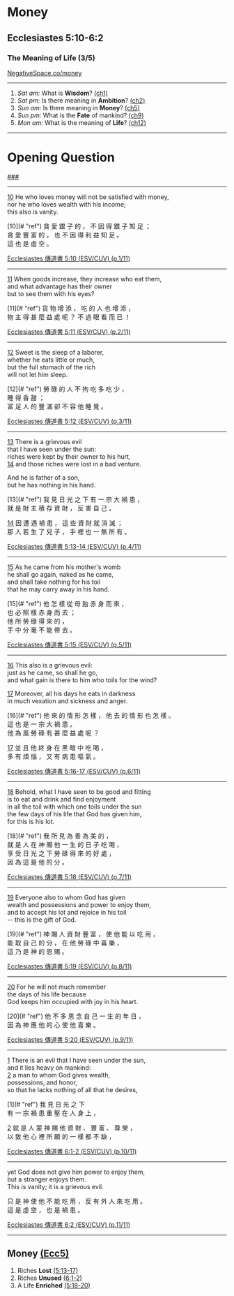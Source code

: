 <!-- .slide: <%= bg("negativespace-money.jpg") %> id="title" -->
# Money
## Ecclesiastes 5:10-6:2
### The Meaning of Life (3/5)

[NegativeSpace.co/money](https://www.pexels.com/photo/working-business-money-coins-34204/ "caption")

---
<!-- .slide: <%= bg("unsplash-p0W9Q9gei4g-silhouette.jpg") %> id="series" class="outline" -->
1. *Sat am:* What is **Wisdom**? [(ch1)](# "ref")
1. *Sat pm:* Is there meaning in **Ambition**? [(ch2)](# "ref")
1. *Sun am:* Is there meaning in **Money**? [(ch5)](# "ref")
1. *Sun pm:* What is the **Fate** of mankind? [(ch9)](# "ref")
1. *Mon am:* What is the meaning of **Life**? [(ch12)](# "ref")

---
<!-- .slide: data-background="white" -->
# Opening **Question**

[###](#/outline "secret")

---
[10](# "ref")
He who loves money will not be satisfied with money, <br>
nor he who loves wealth with his income; <br>
this also is vanity.

<div class="zh">
[10](# "ref")
貪 愛 銀 子 的 ， 不 因 得 銀 子 知 足 ； <br>
貪 愛 豐 富 的 ， 也 不 因 得 利 益 知 足 。 <br>
這 也 是 虛 空 。<br>
</div>

[Ecclesiastes 傳道書 5:10 (ESV/CUV) (p.1/11)](# "ref")

---
[11](# "ref")
When goods increase, they increase who eat them, <br>
and what advantage has their owner <br>
but to see them with his eyes?

<div class="zh">
[11](# "ref")
貨 物 增 添 ， 吃 的 人 也 增 添 ， <br>
物 主 得 甚 麼 益 處 呢 ？ 不 過 眼 看 而 已 ！
</div>

[Ecclesiastes 傳道書 5:11 (ESV/CUV) (p.2/11)](# "ref")

---
[12](# "ref")
Sweet is the sleep of a laborer, <br>
whether he eats little or much, <br>
but the full stomach of the rich <br>
will not let him sleep.

<div class="zh">
[12](# "ref")
勞 碌 的 人 不 拘 吃 多 吃 少 ， <br>
睡 得 香 甜 ； <br>
富 足 人 的 豐 滿 卻 不 容 他 睡 覺 。
</div>

[Ecclesiastes 傳道書 5:12 (ESV/CUV) (p.3/11)](# "ref")

---
[13](# "ref")
There is a grievous evil <br>
that I have seen under the sun: <br>
riches were kept by their owner to his hurt, <br>
[14](# "ref")
and those riches were lost in a bad venture.

And he is father of a son, <br>
but he has nothing in his hand.

<div class="zh">
[13](# "ref")
我 見 日 光 之 下 有 一 宗 大 禍 患 ， <br>
就 是 財 主 積 存 資 財 ， 反 害 自 己 。<br>

[14](# "ref")
因 遭 遇 禍 患 ， 這 些 資 財 就 消 滅 ； <br>
那 人 若 生 了 兒 子 ， 手 裡 也 一 無 所 有 。
</div>

[Ecclesiastes 傳道書 5:13-14 (ESV/CUV) (p.4/11)](# "ref")

---
[15](# "ref")
As he came from his mother's womb <br>
he shall go again, naked as he came, <br>
and shall take nothing for his toil <br>
that he may carry away in his hand.

<div class="zh">
[15](# "ref")
他 怎 樣 從 母 胎 赤 身 而 來 ， <br>
也 必 照 樣 赤 身 而 去 ； <br>
他 所 勞 碌 得 來 的 ， <br>
手 中 分 毫 不 能 帶 去 。
</div>

[Ecclesiastes 傳道書 5:15 (ESV/CUV) (p.5/11)](# "ref")

---
[16](# "ref")
This also is a grievous evil: <br>
just as he came, so shall he go, <br>
and what gain is there to him who toils for the wind?

[17](# "ref")
Moreover, all his days he eats in darkness <br>
in much vexation and sickness and anger.

<div class="zh">
[16](# "ref")
他 來 的 情 形 怎 樣 ， 他 去 的 情 形 也 怎 樣 。 <br>
這 也 是 一 宗 大 禍 患 。 <br>
他 為 風 勞 碌 有 甚 麼 益 處 呢 ？<br>

[17](# "ref")
並 且 他 終 身 在 黑 暗 中 吃 喝 ， <br>
多 有 煩 惱 ， 又 有 病 患 嘔 氣 。
</div>

[Ecclesiastes 傳道書 5:16-17 (ESV/CUV) (p.6/11)](# "ref")

---
[18](# "ref")
Behold, what I have seen to be good and fitting <br>
is to eat and drink and find enjoyment <br>
in all the toil with which one toils under the sun <br>
the few days of his life that God has given him, <br>
for this is his lot.

<div class="zh">
[18](# "ref")
我 所 見 為 善 為 美 的 ， <br>
就 是 人 在 神 賜 他 一 生 的 日 子 吃 喝 ， <br>
享 受 日 光 之 下 勞 碌 得 來 的 好 處 ，<br>
因 為 這 是 他 的 分 。
</div>

[Ecclesiastes 傳道書 5:18 (ESV/CUV) (p.7/11)](# "ref")

---
[19](# "ref")
Everyone also to whom God has given <br>
wealth and possessions and power to enjoy them, <br>
and to accept his lot and rejoice in his toil<br>
-- this is the gift of God.

<div class="zh">
[19](# "ref")
神 賜 人 資 財 豐 富 ， 使 他 能 以 吃 用 ， <br>
能 取 自 己 的 分 ， 在 他 勞 碌 中 喜 樂 ， <br>
這 乃 是 神 的 恩 賜 。
</div>

[Ecclesiastes 傳道書 5:19 (ESV/CUV) (p.8/11)](# "ref")

---
[20](# "ref")
For he will not much remember <br>
the days of his life because <br>
God keeps him occupied with joy in his heart.

<div class="zh">
[20](# "ref")
他 不 多 思 念 自 己 一 生 的 年 日 ， <br>
因 為 神 應 他 的 心 使 他 喜 樂 。
</div>

[Ecclesiastes 傳道書 5:20 (ESV/CUV) (p.9/11)](# "ref")

---
[1](# "ref")
There is an evil that I have seen under the sun,<br>
and it lies heavy on mankind: <br>
[2](# "ref")
a man to whom God gives wealth,<br>
possessions, and honor,<br>
so that he lacks nothing of all that he desires,

<div class="zh">
[1](# "ref")
我 見 日 光 之 下 <br>
有 一 宗 禍 患 重 壓 在 人 身 上 ，<br>

[2](# "ref")
就 是 人 蒙 神 賜 他 資 財 、 豐 富 、 尊 榮 ， <br>
以 致 他 心 裡 所 願 的 一 樣 都 不 缺 ，
</div>

[Ecclesiastes 傳道書 6:1-2 (ESV/CUV) (p.10/11)](# "ref")

---
yet God does not give him power to enjoy them,<br>
but a stranger enjoys them.<br>
This is vanity; it is a grievous evil.

<div class="zh">
只 是 神 使 他 不 能 吃 用 ， 反 有 外 人 來 吃 用 。 <br>
這 是 虛 空 ， 也 是 禍 患 。
</div>

[Ecclesiastes 傳道書 6:2 (ESV/CUV) (p.11/11)](# "ref")

---
<!-- .slide: <%= bg("negativespace-money.jpg") %> id="outline" class="outline" -->
## Money [(Ecc5)](# "ref")
1. Riches **Lost** [(5:13-17)](# "ref")
1. Riches **Unused** [(6:1-2)](# "ref")
1. A Life **Enriched** [(5:18-20)](# "ref")

